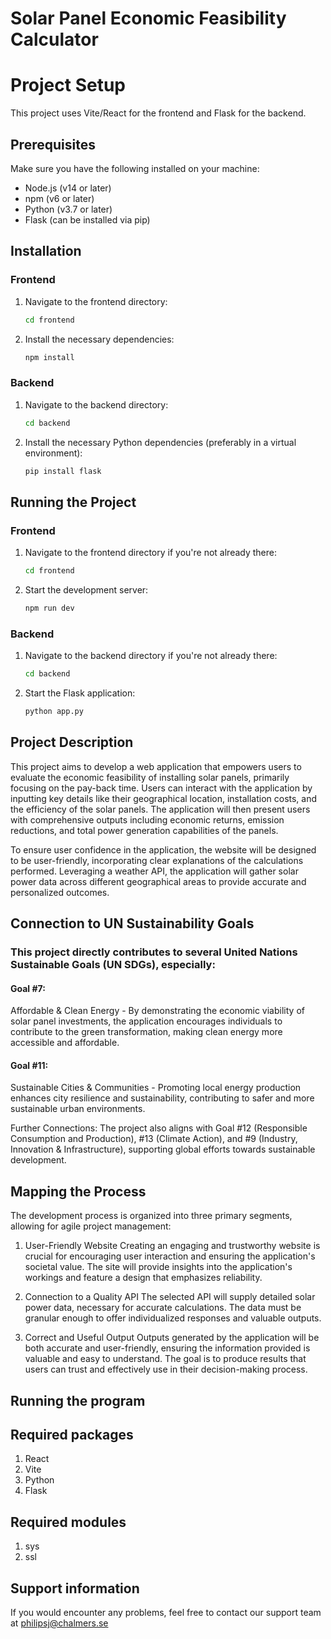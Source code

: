 
# **Solar Panel Economic Feasibility Calculator**

# Project Setup

This project uses Vite/React for the frontend and Flask for the backend.

## Prerequisites

Make sure you have the following installed on your machine:
- Node.js (v14 or later)
- npm (v6 or later)
- Python (v3.7 or later)
- Flask (can be installed via pip)

## Installation

### Frontend

1. Navigate to the frontend directory:
    ```sh
    cd frontend
    ```

2. Install the necessary dependencies:
    ```sh
    npm install
    ```

### Backend

1. Navigate to the backend directory:
    ```sh
    cd backend
    ```

2. Install the necessary Python dependencies (preferably in a virtual environment):
    ```sh
    pip install flask
    ```

## Running the Project

### Frontend

1. Navigate to the frontend directory if you're not already there:
    ```sh
    cd frontend
    ```

2. Start the development server:
    ```sh
    npm run dev
    ```

### Backend

1. Navigate to the backend directory if you're not already there:
    ```sh
    cd backend
    ```

2. Start the Flask application:
    ```sh
    python app.py
    ```






## **Project Description**

This project aims to develop a web application that empowers users to evaluate the economic feasibility of installing solar panels, primarily focusing on the pay-back time. Users can interact with the application by inputting key details like their geographical location, installation costs, and the efficiency of the solar panels. The application will then present users with comprehensive outputs including economic returns, emission reductions, and total power generation capabilities of the panels.


To ensure user confidence in the application, the website will be designed to be user-friendly, incorporating clear explanations of the calculations performed. Leveraging a weather API, the application will gather solar power data across different geographical areas to provide accurate and personalized outcomes.

## **Connection to UN Sustainability Goals**

### This project directly contributes to several United Nations Sustainable Goals (UN SDGs), especially:

#### **Goal #7:**
Affordable & Clean Energy - By demonstrating the economic viability of solar panel investments, the application encourages individuals to contribute to the green transformation, making clean energy more accessible and affordable.

#### **Goal #11:**
Sustainable Cities & Communities - Promoting local energy production enhances city resilience and sustainability, contributing to safer and more sustainable urban environments.

Further Connections: 
The project also aligns with Goal #12 (Responsible Consumption and Production), #13 (Climate Action), and #9 (Industry, Innovation & Infrastructure), supporting global efforts towards sustainable development.

## **Mapping the Process**

The development process is organized into three primary segments, allowing for agile project management:

1. User-Friendly Website
Creating an engaging and trustworthy website is crucial for encouraging user interaction and ensuring the application's societal value. The site will provide insights into the application's workings and feature a design that emphasizes reliability.

2. Connection to a Quality API
The selected API will supply detailed solar power data, necessary for accurate calculations. The data must be granular enough to offer individualized responses and valuable outputs.

3. Correct and Useful Output
Outputs generated by the application will be both accurate and user-friendly, ensuring the information provided is valuable and easy to understand. The goal is to produce results that users can trust and effectively use in their decision-making process.

## **Running the program**

## **Required packages**

1. React
2. Vite
3. Python
4. Flask

## **Required modules**

1. sys
2. ssl



## **Support information**
If you would encounter any problems, feel free to contact our support team at philipsj@chalmers.se
